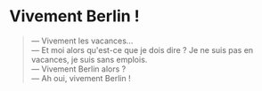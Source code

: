 Vivement Berlin !
=================


<blockquote>
  — Vivement les vacances…<br>
  — Et moi alors qu'est-ce que je dois dire ? Je ne suis pas en vacances, je suis sans emplois.<br>
  — Vivement Berlin alors ?<br>
  — Ah oui, vivement Berlin !<br>
</blockquote>

